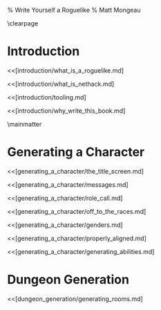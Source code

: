 % Write Yourself a Roguelike
% Matt Mongeau

\clearpage

# Introduction

<<[introduction/what_is_a_roguelike.md]

<<[introduction/what_is_nethack.md]

<<[introduction/tooling.md]

<<[introduction/why_write_this_book.md]

\mainmatter

# Generating a Character

<<[generating_a_character/the_title_screen.md]

<<[generating_a_character/messages.md]

<<[generating_a_character/role_call.md]

<<[generating_a_character/off_to_the_races.md]

<<[generating_a_character/genders.md]

<<[generating_a_character/properly_aligned.md]

<<[generating_a_character/generating_abilities.md]

# Dungeon Generation

<<[dungeon_generation/generating_rooms.md]
